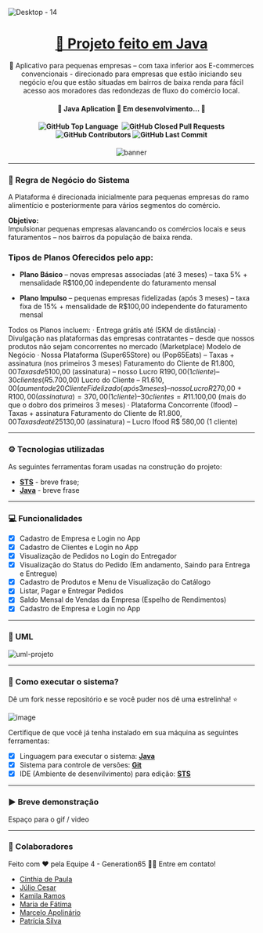 
![Desktop - 14](https://github.com/JayCesar/SuperEats65/assets/44206400/3cc28e8d-4b4c-4bed-88f9-07cb7ab87511)

<h1 align="center">
    <a href="[https://www.java.com/pt-BR/]/">🔗 Projeto feito em Java </a>
</h1>

<p align="center">🚀 Aplicativo para pequenas empresas – com taxa inferior aos E-commerces convencionais - direcionado para empresas que estão iniciando seu negócio e/ou que estão situadas em bairros de baixa renda para fácil acesso aos moradores das redondezas de fluxo do comércio local.
</p>

<h4 align="center"> 
	🚧  Java Aplication 🚀 Em desenvolvimento...  🚧
</h4>

<h4 align="center"> 
	<img alt="GitHub Top Language" src="https://img.shields.io/github/languages/top/JayCesar/SuperEats65" />
	<img alt="" src="https://img.shields.io/github/repo-size/JayCesar/SuperEats65" />
	<img alt="GitHub Closed Pull Requests" src="https://img.shields.io/github/issues-pr-closed/JayCesar/SuperEats65" />
	<img alt="GitHub Contributors" src="https://img.shields.io/github/contributors/JayCesar/SuperEats65" />
	<img alt="GitHub Last Commit" src="https://img.shields.io/github/last-commit/JayCesar/SuperEats65" />
</h4>

<p align="center">
<img alt="banner" align="center" src="http://img.shields.io/static/v1?label=STATUS&message=%20FINISHED&color=GREEN&style=for-the-badge" />
</p>

***

### 📙 Regra de Negócio do Sistema

A Plataforma é direcionada inicialmente para pequenas empresas do ramo alimentício e posteriormente para vários segmentos do comércio.

**Objetivo:**  
Impulsionar pequenas empresas alavancando os comércios locais e seus faturamentos – nos bairros da população de baixa renda.

### Tipos de Planos Oferecidos pelo app:

- **Plano Básico** – novas empresas associadas (até 3 meses) – taxa 5% + mensalidade R$100,00 independente do faturamento mensal

- **Plano Impulso** – pequenas empresas fidelizadas (após 3 meses) – taxa fixa de 15% + mensalidade de R$100,00 independente do faturamento mensal

Todos os Planos incluem:
·         Entrega grátis até (5KM de distância)
·         Divulgação nas plataformas das empresas contratantes – desde que nossos produtos não sejam concorrentes no mercado (Marketplace)
Modelo de Negócio
·         Nossa Plataforma (Super65Store) ou (Pop65Eats) – Taxas + assinatura (nos primeiros 3 meses)
Faturamento do Cliente de R$1.800,00
Taxas de 5% + R$100,00 (assinatura) – nosso Lucro R$190,00 (1 cliente) – 30 clientes (R$5.700,00)
Lucro do Cliente – R$1.610,00 (aumento de 20% no faturamento mensal em comparação a concorrente)
Cliente Fidelizado (após 3 meses) – nosso Lucro R$270,00 + R$100,00(assinatura) = 370,00 (1 cliente) – 30 clientes = R$11.100,00 (mais do que o dobro dos primeiros 3 meses)
·         Plataforma Concorrente (Ifood) – Taxas + assinatura
Faturamento do Cliente de R$1.800,00
Taxas de até 25% + R$130,00 (assinatura) – Lucro Ifood R$ 580,00 (1 cliente) 


***

### ⚙️ Tecnologias utilizadas 

As seguintes ferramentas foram usadas na construção do projeto:

- **[STS](https://spring.io/tools)** - breve frase;
- **[Java](https://www.java.com/pt-BR/)** - breve frase

***

### 💻 Funcionalidades

- [x] Cadastro de Empresa e Login no App
- [x] Cadastro de Clientes e Login no App
- [x] Visualização de Pedidos no Login do Entregador
- [x] Visualização do Status do Pedido (Em andamento, Saindo para Entrega e Entregue)
- [x] Cadastro de Produtos e Menu de Visualização do Catálogo
- [x] Listar, Pagar e Entregar Pedidos
- [x] Saldo Mensal de Vendas da Empresa (Espelho de Rendimentos)
- [x] Cadastro de Empresa e Login no App

***

### 📝 UML

![uml-projeto](https://github.com/JayCesar/SuperEats65/assets/44206400/e25bdd17-a32b-4df3-b3e1-ef79ff312355)

***

### 🎯 Como executar o sistema?

Dê um fork nesse repositório e se você puder nos dê uma estrelinha! ⭐

  ![image](https://github.com/JayCesar/SuperEats65/assets/44206400/02d6c829-a355-4978-91e5-3af754117327)

Certifique de que você já tenha instalado em sua máquina as seguintes ferramentas:
- [x] Linguagem para executar o sistema: **[Java](https://www.java.com/pt-BR/)**
- [x] Sistema para controle de versões: **[Git](https://git-scm.com)**
- [x] IDE (Ambiente de desenvilvimento) para edição: **[STS](https://spring.io/tools)**

***

### ▶️ Breve demonstração

Espaço para o gif / video

***

### 💪 Colaboradores

Feito com ❤️ pela Equipe 4 - Generation65 👋🏽 Entre em contato!

- [Cinthia de Paula](https://github.com/cinthiadepaula)
- [Júlio Cesar](https://github.com/JayCesar)
- [Kamila Ramos](https://github.com/kmikazze)
- [Maria de Fátima](https://github.com/Maria621)
- [Marcelo Apolinário](https://github.com/whoamiApolo)
- [Patrícia Silva](https://github.com/ppfsil)


